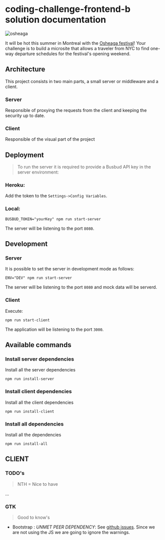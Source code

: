 # coding-challenge-frontend-b solution documentation
![osheaga](https://cloud.githubusercontent.com/assets/1574577/12971188/13471bd0-d066-11e5-8729-f0ca5375752e.png)

It will be hot this summer in Montreal with the [Osheaga festival](http://www.osheaga.com/)! 
Your challenge is to build a microsite that allows a traveler from NYC to find one-way departure schedules for the festival's opening weekend.

## Architecture

This project consists in two main parts, a small server or middleware and a client.

### Server

Responsible of proxying the requests from the client and keeping the security up to date.

### Client

Responsible of the visual part of the project

## Deployment

>To run the server it is required to provide a Busbud API key in the server environment:

### Heroku:

Add the token to the `Settings->Config Variables`.

### Local:

```
BUSBUD_TOKEN="yourKey" npm run start-server
```

The server will be listening to the port `8080`. 

## Development

### Server

It is possible to set the server in development mode as follows:

```
ENV="DEV" npm run start-server
```

The server will be listening to the port `8080` and mock data will be serverd.

### Client

Execute:

```
npm run start-client
```

The application will be listening to the port `3000`.

## Available commands

### Install server dependencies

Install all the server dependencies

```
npm run install-server
```

### Install client dependencies

Install all the client dependencies

```
npm run install-client
```

### Install all dependencies

Install all the dependencies

```
npm run install-all
```

## CLIENT 

### TODO's

> NTH = Nice to have

...

### GTK

> Good to know's 

* Bootstrap : *UNMET PEER DEPENDENCY*: See [github issues](https://github.com/twbs/bootstrap/issues/24078#issuecomment-331860225). Since we are not using the JS we are going to ignore the warnings.

